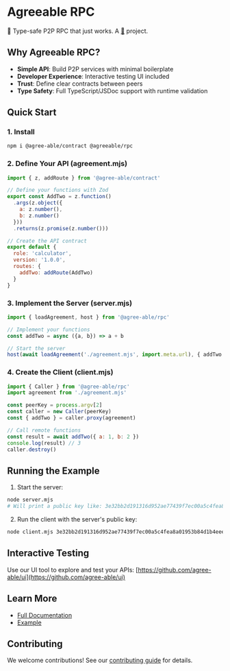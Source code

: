 # Agreeable RPC

🤝 Type-safe P2P RPC that just works. A [🍐](https://docs.pears.com) project.

## Why Agreeable RPC?

- **Simple API**: Build P2P services with minimal boilerplate
- **Developer Experience**: Interactive testing UI included
- **Trust**: Define clear contracts between peers
- **Type Safety**: Full TypeScript/JSDoc support with runtime validation

## Quick Start

### 1. Install

```bash
npm i @agree-able/contract @agreeable/rpc
```

### 2. Define Your API (agreement.mjs)

```js
import { z, addRoute } from '@agree-able/contract'

// Define your functions with Zod
export const AddTwo = z.function()
  .args(z.object({
    a: z.number(),
    b: z.number()
  }))
  .returns(z.promise(z.number()))

// Create the API contract
export default {
  role: 'calculator',
  version: '1.0.0',
  routes: {
    addTwo: addRoute(AddTwo)
  }
}
```

### 3. Implement the Server (server.mjs)

```js
import { loadAgreement, host } from '@agree-able/rpc'

// Implement your functions
const addTwo = async ({a, b}) => a + b

// Start the server
host(await loadAgreement('./agreement.mjs', import.meta.url), { addTwo })
```

### 4. Create the Client (client.mjs)

```js
import { Caller } from '@agree-able/rpc'
import agreement from './agreement.mjs'

const peerKey = process.argv[2]
const caller = new Caller(peerKey)
const { addTwo } = caller.proxy(agreement)

// Call remote functions
const result = await addTwo({ a: 1, b: 2 })
console.log(result) // 3
caller.destroy()
```

## Running the Example

1. Start the server:
```bash
node server.mjs
# Will print a public key like: 3e32bb2d191316d952ae77439f7ec00a5c4fea8a01953b84d1b4eee36173e1ca
```

2. Run the client with the server's public key:
```bash
node client.mjs 3e32bb2d191316d952ae77439f7ec00a5c4fea8a01953b84d1b4eee36173e1ca
```

## Interactive Testing

Use our UI tool to explore and test your APIs: [https://github.com/agree-able/ui](https://github.com/agree-able/ui)

## Learn More

- [Full Documentation](https://github.com/agree-able/rpc/tree/master/docs)
- [Example](https://github.com/agree-able/rpc/tree/master/demo)

## Contributing

We welcome contributions! See our [contributing guide](CONTRIBUTING.md) for details.


